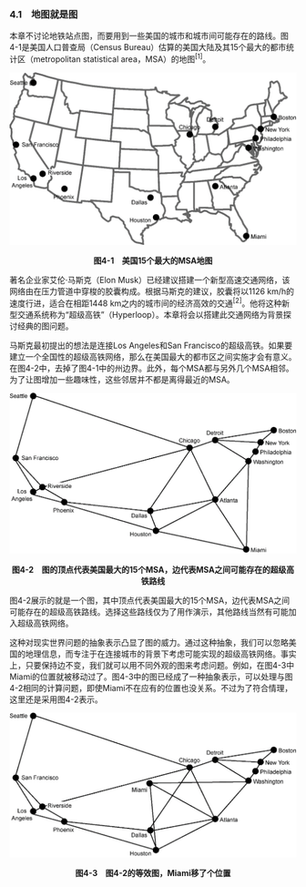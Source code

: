 ### 4.1　地图就是图

本章不讨论地铁站点图，而要用到一些美国的城市和城市间可能存在的路线。图4-1是美国人口普查局（Census Bureau）估算的美国大陆及其15个最大的都市统计区（metropolitan statistical area，MSA）的地图<sup class="my_markdown">[1]</sup>。

![27.png](../images/27.png)
<center class="my_markdown"><b class="my_markdown">图4-1　美国15个最大的MSA地图</b></center>

著名企业家艾伦·马斯克（Elon Musk）已经建议搭建一个新型高速交通网络，该网络由在压力管道中穿梭的胶囊构成。根据马斯克的建议，胶囊将以1126 km/h的速度行进，适合在相距1448 km之内的城市间的经济高效的交通<sup class="my_markdown">[2]</sup>。他将这种新型交通系统称为“超级高铁”（Hyperloop）。本章将会以搭建此交通网络为背景探讨经典的图问题。

马斯克最初提出的想法是连接Los Angeles和San Francisco的超级高铁。如果要建立一个全国性的超级高铁网络，那么在美国最大的都市区之间实施才会有意义。在图4-2中，去掉了图4-1中的州边界。此外，每个MSA都与另外几个MSA相邻。为了让图增加一些趣味性，这些邻居并不都是离得最近的MSA。

![28.png](../images/28.png)
<center class="my_markdown"><b class="my_markdown">图4-2　图的顶点代表美国最大的15个MSA，边代表MSA之间可能存在的超级高铁路线</b></center>

图4-2展示的就是一个图，其中顶点代表美国最大的15个MSA，边代表MSA之间可能存在的超级高铁路线。选择这些路线仅为了用作演示，其他路线当然有可能加入超级高铁网络。

这种对现实世界问题的抽象表示凸显了图的威力。通过这种抽象，我们可以忽略美国的地理信息，而专注于在连接城市的背景下考虑可能实现的超级高铁网络。事实上，只要保持边不变，我们就可以用不同外观的图来考虑问题。例如，在图4-3中Miami的位置就被移动过了。图4-3中的图已经成了一种抽象表示，可以处理与图4-2相同的计算问题，即使Miami不在应有的位置也没关系。不过为了符合情理，这里还是采用图4-2表示。

![29.png](../images/29.png)
<center class="my_markdown"><b class="my_markdown">图4-3　图4-2的等效图，Miami移了个位置</b></center>

